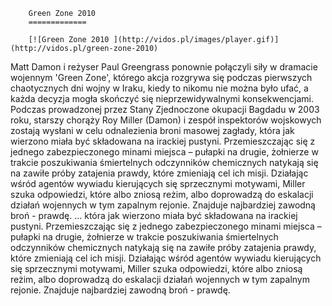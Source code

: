 
        Green Zone 2010 
        =============
        
        [![Green Zone 2010 ](http://vidos.pl/images/player.gif)](http://vidos.pl/green-zone-2010)
        
        
 Matt Damon i reżyser Paul Greengrass ponownie połączyli siły w dramacie wojennym 'Green Zone', którego akcja rozgrywa się podczas pierwszych chaotycznych dni wojny w Iraku, kiedy to nikomu nie można było ufać, a każda decyzja mogła skończyć się nieprzewidywalnymi konsekwencjami. Podczas prowadzonej przez Stany Zjednoczone okupacji Bagdadu w 2003 roku, starszy chorąży Roy Miller (Damon) i zespół inspektorów wojskowych zostają wysłani w celu odnalezienia broni masowej zagłady, która jak wierzono miała być składowana na irackiej pustyni. Przemieszczając się z jednego zabezpieczonego minami miejsca – pułapki na drugie, żołnierze w trakcie poszukiwania śmiertelnych odczynników chemicznych natykają się na zawiłe próby zatajenia prawdy, które zmieniają cel ich misji. Działając wśród agentów wywiadu kierujących się sprzecznymi motywami, Miller szuka odpowiedzi, które albo zniosą reżim, albo doprowadzą do eskalacji działań wojennych w tym zapalnym rejonie. Znajduje najbardziej zawodną broń - prawdę.  ... która jak wierzono miała być składowana na irackiej pustyni. Przemieszczając się z jednego zabezpieczonego minami miejsca – pułapki na drugie, żołnierze w trakcie poszukiwania śmiertelnych odczynników chemicznych natykają się na zawiłe próby zatajenia prawdy, które zmieniają cel ich misji. Działając wśród agentów wywiadu kierujących się sprzecznymi motywami, Miller szuka odpowiedzi, które albo zniosą reżim, albo doprowadzą do eskalacji działań wojennych w tym zapalnym rejonie. Znajduje najbardziej zawodną broń - prawdę.
    